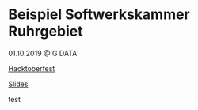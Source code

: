 # Beispiel Softwerkskammer Ruhrgebiet
01.10.2019 @ G DATA

[Hacktoberfest](https://hacktoberfest.digitalocean.com/)

[Slides](https://slides.com/kikkirej/gitswk/)

test
